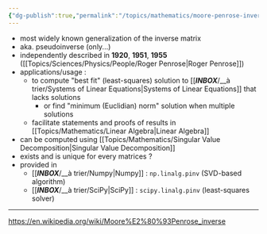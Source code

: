 ```yaml
---
{"dg-publish":true,"permalink":"/topics/mathematics/moore-penrose-inverse/","dgHomeLink":true,"dgPassFrontmatter":false}
---
```



- most widely known generalization of the inverse matrix
- aka. pseudoinverse (only...)
- independently described in **1920**, **1951**, **1955** ([[Topics/Sciences/Physics/People/Roger Penrose|Roger Penrose]])
- applications/usage :
	- to compute "best fit" (least-squares) solution to [[___INBOX___/__à trier/Systems of Linear Equations|Systems of Linear Equations]] that lacks solutions
		- or find "minimum (Euclidian) norm" solution when multiple solutions
	- facilitate statements and proofs of results in [[Topics/Mathematics/Linear Algebra|Linear Algebra]]
- can be computed using [[Topics/Mathematics/Singular Value Decomposition|Singular Value Decomposition]]
- exists and is unique for every matrices ?
- provided in
	- [[___INBOX___/__à trier/Numpy|Numpy]] : `np.linalg.pinv` (SVD-based algorithm)
	- [[___INBOX___/__à trier/SciPy|SciPy]] : `scipy.linalg.pinv` (least-squares solver)

---
https://en.wikipedia.org/wiki/Moore%E2%80%93Penrose_inverse
